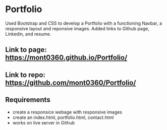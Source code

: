 # Portfolio

Used Bootstrap and CSS to develop a Portfolio with a functioning Navbar, a responsive layout and reponsive images.  Added links to Github page, Linkedin, and resume.

## Link to page:  https://mont0360.github.io/Portfolio/
## Link to repo:  https://github.com/mont0360/Portfolio/

## Requirements

* create a responsice webage with responsive images
* create an index.html, portfolio.html, contact.html
* works on live server in Github


